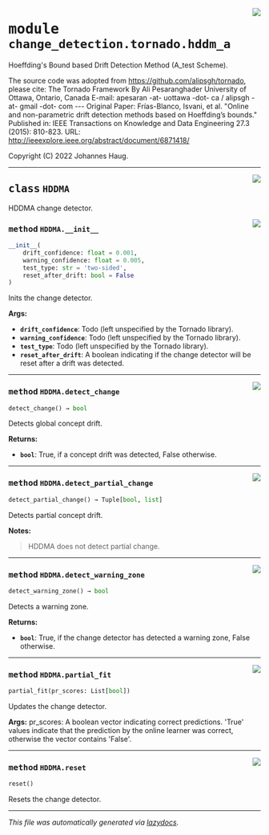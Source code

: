 <!-- markdownlint-disable -->

<a href="https://github.com/haugjo/float/tree/main/float/change_detection/tornado/hddm_a.py#L0"><img align="right" style="float:right;" src="https://img.shields.io/badge/-source-cccccc?style=flat-square"></a>

# <kbd>module</kbd> `change_detection.tornado.hddm_a`
Hoeffding's Bound based Drift Detection Method (A_test Scheme). 

The source code was adopted from https://github.com/alipsgh/tornado, please cite: The Tornado Framework By Ali Pesaranghader University of Ottawa, Ontario, Canada E-mail: apesaran -at- uottawa -dot- ca / alipsgh -at- gmail -dot- com 
--- Original Paper: Frías-Blanco, Isvani, et al. "Online and non-parametric drift detection methods based on Hoeffding’s bounds." Published in: IEEE Transactions on Knowledge and Data Engineering 27.3 (2015): 810-823. URL: http://ieeexplore.ieee.org/abstract/document/6871418/ 

Copyright (C) 2022 Johannes Haug. 



---

<a href="https://github.com/haugjo/float/tree/main/float/change_detection/tornado/hddm_a.py#L21"><img align="right" style="float:right;" src="https://img.shields.io/badge/-source-cccccc?style=flat-square"></a>

## <kbd>class</kbd> `HDDMA`
HDDMA change detector. 

<a href="https://github.com/haugjo/float/tree/main/float/change_detection/tornado/hddm_a.py#L23"><img align="right" style="float:right;" src="https://img.shields.io/badge/-source-cccccc?style=flat-square"></a>

### <kbd>method</kbd> `HDDMA.__init__`

```python
__init__(
    drift_confidence: float = 0.001,
    warning_confidence: float = 0.005,
    test_type: str = 'two-sided',
    reset_after_drift: bool = False
)
```

Inits the change detector. 



**Args:**
 
 - <b>`drift_confidence`</b>:  Todo (left unspecified by the Tornado library). 
 - <b>`warning_confidence`</b>:  Todo (left unspecified by the Tornado library). 
 - <b>`test_type`</b>:  Todo (left unspecified by the Tornado library). 
 - <b>`reset_after_drift`</b>:  A boolean indicating if the change detector will be reset after a drift was detected. 




---

<a href="https://github.com/haugjo/float/tree/main/float/change_detection/tornado/hddm_a.py#L108"><img align="right" style="float:right;" src="https://img.shields.io/badge/-source-cccccc?style=flat-square"></a>

### <kbd>method</kbd> `HDDMA.detect_change`

```python
detect_change() → bool
```

Detects global concept drift. 



**Returns:**
 
 - <b>`bool`</b>:  True, if a concept drift was detected, False otherwise. 

---

<a href="https://github.com/haugjo/float/tree/main/float/change_detection/tornado/hddm_a.py#L116"><img align="right" style="float:right;" src="https://img.shields.io/badge/-source-cccccc?style=flat-square"></a>

### <kbd>method</kbd> `HDDMA.detect_partial_change`

```python
detect_partial_change() → Tuple[bool, list]
```

Detects partial concept drift. 



**Notes:**

> HDDMA does not detect partial change. 

---

<a href="https://github.com/haugjo/float/tree/main/float/change_detection/tornado/hddm_a.py#L124"><img align="right" style="float:right;" src="https://img.shields.io/badge/-source-cccccc?style=flat-square"></a>

### <kbd>method</kbd> `HDDMA.detect_warning_zone`

```python
detect_warning_zone() → bool
```

Detects a warning zone. 



**Returns:**
 
 - <b>`bool`</b>:  True, if the change detector has detected a warning zone, False otherwise. 

---

<a href="https://github.com/haugjo/float/tree/main/float/change_detection/tornado/hddm_a.py#L59"><img align="right" style="float:right;" src="https://img.shields.io/badge/-source-cccccc?style=flat-square"></a>

### <kbd>method</kbd> `HDDMA.partial_fit`

```python
partial_fit(pr_scores: List[bool])
```

Updates the change detector. 



**Args:**
  pr_scores:  A boolean vector indicating correct predictions. 'True' values indicate that the prediction by the  online learner was correct, otherwise the vector contains 'False'. 

---

<a href="https://github.com/haugjo/float/tree/main/float/change_detection/tornado/hddm_a.py#L50"><img align="right" style="float:right;" src="https://img.shields.io/badge/-source-cccccc?style=flat-square"></a>

### <kbd>method</kbd> `HDDMA.reset`

```python
reset()
```

Resets the change detector. 




---

_This file was automatically generated via [lazydocs](https://github.com/ml-tooling/lazydocs)._
